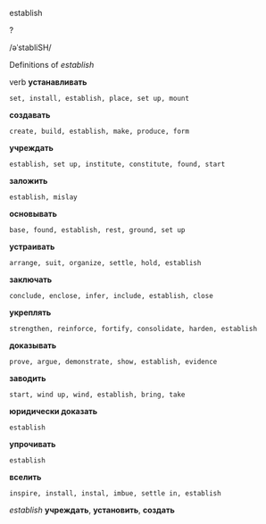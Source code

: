 establish

?

/əˈstabliSH/

Definitions of _establish_

verb
**устанавливать**

    set, install, establish, place, set up, mount
**создавать**

    create, build, establish, make, produce, form
**учреждать**

    establish, set up, institute, constitute, found, start
**заложить**

    establish, mislay
**основывать**

    base, found, establish, rest, ground, set up
**устраивать**

    arrange, suit, organize, settle, hold, establish
**заключать**

    conclude, enclose, infer, include, establish, close
**укреплять**

    strengthen, reinforce, fortify, consolidate, harden, establish
**доказывать**

    prove, argue, demonstrate, show, establish, evidence
**заводить**

    start, wind up, wind, establish, bring, take
**юридически доказать**

    establish
**упрочивать**

    establish
**вселить**

    inspire, install, instal, imbue, settle in, establish

_establish_
**учреждать**, **установить**, **создать**